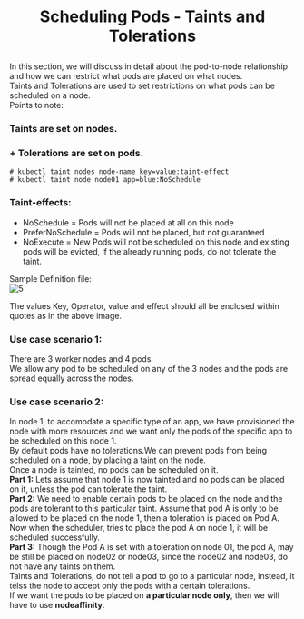 # <p style="text-align: center;">Scheduling Pods - Taints and Tolerations</p>

In this section, we will discuss in detail about the pod-to-node relationship and how we can restrict what pods are placed on what nodes.<br>
Taints and Tolerations are used to set restrictions on what pods can be scheduled on a node.<br>
Points to note:<br>

### Taints are set on nodes.<br>
### + Tolerations are set on pods.<br>

`# kubectl taint nodes node-name key=value:taint-effect`<br>
`# kubectl taint node node01 app=blue:NoSchedule`

### Taint-effects:
+ NoSchedule = Pods will not be placed at all on this node
+ PreferNoSchedule = Pods will not be placed, but not guaranteed
+ NoExecute = New Pods will not be scheduled on this node and existing pods will be evicted, if the already running pods, do not tolerate the taint.

Sample Definition file:<br>
![5](https://github.com/pyvivid/K8S-References/assets/94853400/102e057e-24ec-4c2c-aced-f872f3466a75)<br>

The values Key, Operator, value and effect should all be enclosed within quotes as in the above image.<br>

### Use case scenario 1:<br>

There are 3 worker nodes and 4 pods.<br>
We allow any pod to be scheduled on any of the 3 nodes and the pods are spread equally across the nodes.<br>

### Use case scenario 2:<br>

In node 1, to accomodate a specific type of an app, we have provisioned the node with more resources and we want only the pods of the specific app to be scheduled on this node 1.<br>
By default pods have no tolerations.We can prevent pods from being scheduled on a node, by placing a taint on the node.<br>
Once a node is tainted, no pods can be scheduled on it.<br>
**Part 1:** Lets assume that node 1 is now tainted and no pods can be placed on it, unless the pod can tolerate the taint.<br>
**Part 2:** We need to enable certain pods to be placed on the node and the pods are tolerant to this particular taint. Assume that pod A is only to be allowed to be placed on the node 1, 
then a toleration is placed on Pod A. Now when the scheduler, tries to place the pod A on node 1, it will be scheduled successfully.<br>
**Part 3:** Though the Pod A is set with a toleration on node 01, the pod A, may be still be placed on node02 or node03, since the node02 and node03, do not have any taints on them.<br>
Taints and Tolerations, do not tell a pod to go to a particular node, instead, it telss the node to accept only the pods with a certain tolerations.<br>
If we want the pods to be placed on **a particular node only**, then we will have to use **nodeaffinity**.

